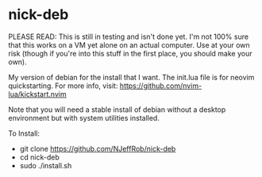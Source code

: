# nick-deb
PLEASE READ: This is still in testing and isn't done yet. I'm not 100% sure that this works on a VM yet alone on an actual computer. Use at your own risk (though if you're into this stuff in the first place, you should make your own).

My version of debian for the install that I want. The init.lua file is for neovim quickstarting. For more info, visit: https://github.com/nvim-lua/kickstart.nvim

Note that you will need a stable install of debian without a desktop environment but with system utilities installed.

To Install:
* git clone https://github.com/NJeffRob/nick-deb
* cd nick-deb
* sudo ./install.sh
